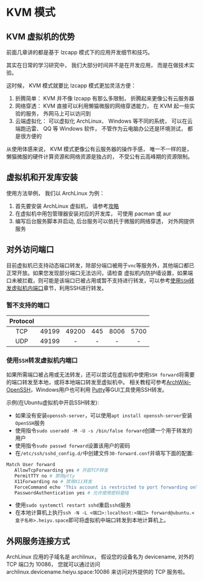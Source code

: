 # KVM 模式

## KVM 虚拟机的优势
前面几章讲的都是基于 lzcapp 模式下的应用开发细节和技巧。

其实在日常的学习研究中， 我们大部分时间并不是在开发应用， 而是在做技术实验。

这时候， KVM 模式就要比 lzcapp 模式更加灵活方便：
1. 折腾简单： KVM 并不像 lzcapp 有那么多限制， 折腾起来更像公有云服务器
2. 网络穿透： KVM 直接可以利用懒猫微服的网络穿透能力， 在 KVM 起一些实验的服务， 外网马上可以访问到
3. 云端虚拟化： 可以虚拟化 ArchLinux、 Windows 等不同的系统， 可以在云端跑迅雷、 QQ 等 Windows 软件， 不管作为云电脑办公还是环境测试， 都是很方便的

从使用体感来说， KVM 模式更像公有云服务器的操作手感， 唯一不一样的是， 懒猫微服的硬件计算资源和网络资源是独占的， 不受公有云高峰期的资源限制。

## 虚拟机和开发库安装
使用方法举例， 我们以 ArchLinux 为例：
1. 首先要安装 ArchLinux 虚拟机， 请参考[攻略](https://lazycat.cloud/playground/guideline/423)
2. 在虚拟机中用包管理器安装对应的开发库， 可使用 pacman 或 aur
3. 编写后台服务脚本并启动, 后台服务可以依托于微服的网络穿透， 对外网提供服务

## 对外访问端口
目前虚拟机已支持动态端口转发，除部分端口被用于`vnc`等服务外，其他端口都已正常开放。如果您发现部分端口无法访问，请检查
虚拟机内防护墙设置，如果端口未被拦截，则可能是该端口已被占用或暂不支持进行转发，可以参考[使用`SSH`转发虚拟机内端口](#使用ssh转发虚拟机内端口)章节，利用SSH进行转发。

### 暂不支持的端口
| Protocol |       |       |       |       |       |
| :---:    | :---: | :---: | :---: | :---: | :---: |
|   TCP    | 49199 | 49200 |  445  | 8006  | 5700  |
|   UDP    | 49199 |   -   |   -   |   -   |   -   |

### 使用`SSH`转发虚拟机内端口
如果所需端口被占用或无法转发，还可以尝试在虚拟机中使用`SSH forward`将需要的端口转发至本地，或将本地端口转发至虚拟机中。
相关教程可参考[ArchWiki-OpenSSH](https://wiki.archlinux.org/title/OpenSSH#Forwarding_other_ports)，Windows用户也可利用
[Putty](https://apps.microsoft.com/detail/xpfnzksklbp7rj?hl=en-US&gl=US)等GUI工具使用SSH转发。

示例(在Ubuntu虚拟机中开启SSH转发):
 - 如果没有安装`openssh-server`，可以使用`apt install openssh-server`安装`OpenSSH`服务
 - 使用指令```sudo useradd -M -U -s /bin/false forward```创建一个用于转发的用户
 - 使用指令```sudo passwd forward```设置该用户的密码
 - 在`/etc/ssh/sshd_config.d/`中创建文件`30-forward.conf`并填写下面的配置:
 ```bash
 Match User forward
    AllowTcpForwarding yes # 开启TCP转发
    PermitTTY no # 禁用ptty
    X11Forwarding no # 禁用X11转发
    ForceCommand echo 'This account is restricted to port forwarding only.' # 提示
    PasswordAuthentication yes # 允许使用密码登陆
 ```
 - 使用`sudo systemctl restart sshd`重启`sshd`服务
 - 在本地计算机上执行`ssh -N -L <端口>:localhost:<端口> forward@ubuntu.<盒子名称>.heiyu.space`即可将虚拟机中端口转发到本地计算机上。
## 外网服务连接方式
ArchLinux 应用的子域名是 archlinux， 假设您的设备名为 devicename, 对外的 TCP 端口为 10086， 您就可以通过访问 archlinux.devicename.heiyu.space:10086 来访问对外提供的 TCP 服务啦。